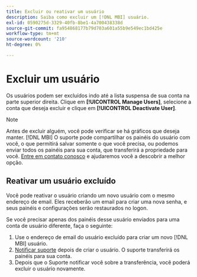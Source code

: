```yaml
---
title: Excluir ou reativar um usuário
description: Saiba como excluir um [!DNL MBI] usuário.
exl-id: 0590275d-3329-40fb-8be1-4a700438338d
source-git-commit: fa954868177b79d703a601a55b9e549ec1bd425e
workflow-type: tm+mt
source-wordcount: '210'
ht-degree: 0%

---
```


# Excluir um usuário

Os usuários podem ser excluídos indo até a lista suspensa de sua conta na parte superior direita. Clique em **[!UICONTROL Manage Users]**, selecione a conta que deseja excluir e clique em **[!UICONTROL Deactivate User]**.

>[!NOTE]
>
>Antes de excluir alguém, você pode verificar se há gráficos que deseja manter. [!DNL MBI] O suporte pode compartilhar os painéis do usuário com você, o que permitirá salvar somente o que você precisa, ou podemos enviar todos os painéis para sua conta, que transferirá a propriedade para você. [Entre em contato conosco](../../guide-overview.md) e ajudaremos você a descobrir a melhor opção.

## Reativar um usuário excluído

Você pode reativar o usuário criando um novo usuário com o mesmo endereço de email. Eles receberão um email para criar uma nova senha, e seus painéis e configurações serão restaurados no logon.

Se você precisar apenas dos painéis desse usuário enviados para uma conta de usuário diferente, faça o seguinte:

1. Use o endereço de email do usuário excluído para criar um novo [!DNL MBI] usuário.
1. [Notificar suporte](https://experienceleague.adobe.com/docs/commerce-knowledge-base/kb/troubleshooting/miscellaneous/mbi-service-policies.html?lang=en) depois de criar o usuário. O suporte transferirá os painéis para sua conta.
1. Depois que o Suporte notificar você sobre a transferência, você poderá excluir o usuário novamente.
